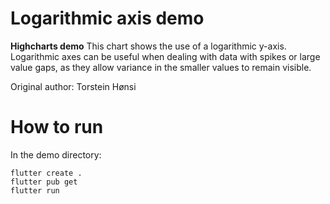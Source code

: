 # Logarithmic axis demo

**Highcharts demo**
This chart shows the use of a logarithmic y-axis. Logarithmic axes can
        be useful when dealing with data with spikes or large value gaps,
        as they allow variance in the smaller values to remain visible.

Original author: Torstein Hønsi

# How to run

In the demo directory:

```
flutter create .
flutter pub get
flutter run
```


